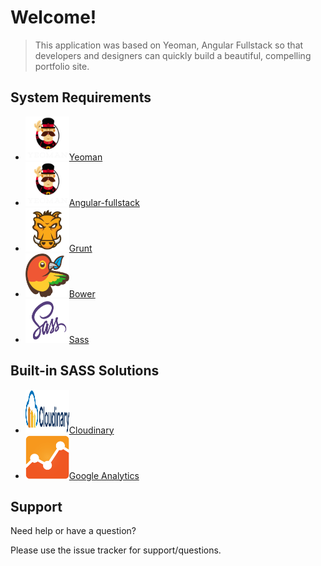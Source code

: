 # Welcome!

> This application was based on Yeoman, Angular Fullstack so that developers and designers can quickly build a beautiful, compelling portfolio site.

## System Requirements

- <img src="yeoman-logo.png" width="70px" height="70px">[Yeoman](http://yeoman.io)
- <img src="yeoman-logo.png" width="70px" height="70px">[Angular-fullstack](https://github.com/DaftMonk/generator-angular-fullstack)
- <img src="grunt-logo.png" width="70px" height="70px">[Grunt](http://yeoman.io)
- <img src="bower-logo.png" width="70px" height="70px">[Bower](http://bower.io)
- <img src="sass-logo.png" width="70px" height="70px">[Sass](http://sass-lang.com/)

## Built-in SASS Solutions

- <img src="cloudinary-logo.png" width="70px" height="70px">[Cloudinary](http://yeoman.io)
- <img src="google-analytics-logo.png" width="70px" height="70px">[Google Analytics](http://www.google.com/analytics)

## Support

Need help or have a question?

Please use the issue tracker for support/questions.



